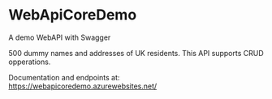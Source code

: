 # WebApiCoreDemo
A demo WebAPI with Swagger

500 dummy names and addresses of UK residents. This API supports CRUD opperations.

Documentation and endpoints at: https://webapicoredemo.azurewebsites.net/
